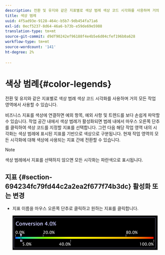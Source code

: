 ```yaml
---
description: 전환 및 유지와 같은 지표별로 색상 범례 색상 코드 시각화를 사용하며 거의 모든 작업 영역에서 사용할 수 있습니다.
title: 색상 범례
uuid: 4f5ad93e-9128-464c-b5b7-9db454fa71a6
exl-id: 0ecf5237-8d64-46a6-b73b-e59de69e5988
translation-type: tm+mt
source-git-commit: d9df90242ef96188f4e4b5e6d04cfef196b0a628
workflow-type: tm+mt
source-wordcount: '141'
ht-degree: 2%

---
```


# 색상 범례{#color-legends}

전환 및 유지와 같은 지표별로 색상 범례 색상 코드 시각화를 사용하며 거의 모든 작업 영역에서 사용할 수 있습니다.

비즈니스 지표를 색상에 연결하면 예외 항목, 예외 사항 및 트렌드를 보다 손쉽게 파악할 수 있습니다. 작업 공간 내에서 색상 범례가 활성화되면 범례 내에서 마우스 오른쪽 단추를 클릭하여 색상 코드를 지정할 지표를 선택합니다. 그런 다음 해당 작업 영역 내의 시각화는 색상 범례에 표시된 지표를 기반으로 색상으로 구분됩니다. 현재 작업 영역의 모든 시각화에 대해 색상에 사용되는 지표 간에 전환할 수 있습니다.

>[!NOTE]
>
>색상 범례에서 지표를 선택하지 않으면 모든 시각화는 파란색으로 표시됩니다.

## 지표 {#section-694234fc79fd44c2a2ea2f677f74b3dc} 활성화 또는 변경

* 지표 이름을 마우스 오른쪽 단추로 클릭하고 원하는 지표를 클릭합니다.

   ![](assets/lgd_ColorLegend.png)
